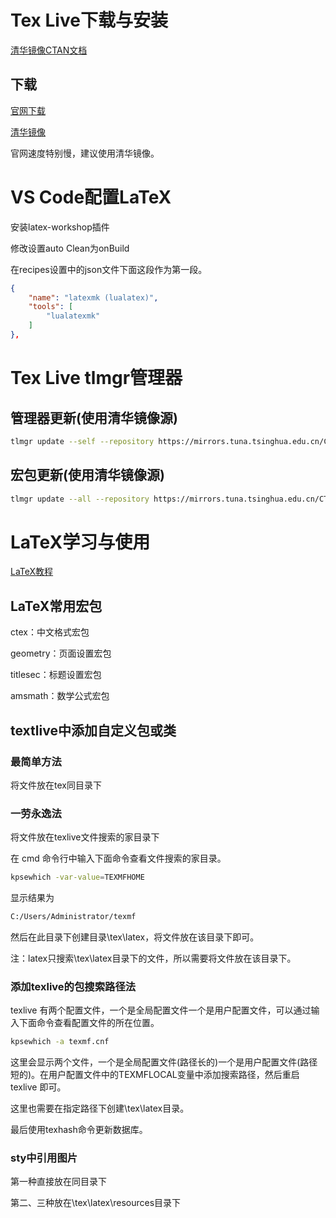 # Tex Live下载与安装

[清华镜像CTAN文档](https://mirrors.tuna.tsinghua.edu.cn/help/CTAN/)

## 下载

[官网下载](https://www.tug.org/texlive/acquire-netinstall.html)

[清华镜像](https://mirrors.tuna.tsinghua.edu.cn/CTAN/systems/texlive/Images/)

官网速度特别慢，建议使用清华镜像。

# VS Code配置LaTeX

安装latex-workshop插件

修改设置auto Clean为onBuild

在recipes设置中的json文件下面这段作为第一段。

```json
{
    "name": "latexmk (lualatex)",
    "tools": [
        "lualatexmk"
    ]
},       
```

# Tex Live tlmgr管理器

## 管理器更新(使用清华镜像源)

```bash
tlmgr update --self --repository https://mirrors.tuna.tsinghua.edu.cn/CTAN/systems/texlive/tlnet
```

## 宏包更新(使用清华镜像源)

```bash
tlmgr update --all --repository https://mirrors.tuna.tsinghua.edu.cn/CTAN/systems/texlive/tlnet
```

# LaTeX学习与使用

[LaTeX教程](https://www.latexstudio.net/LearnLaTeX/)

## LaTeX常用宏包

ctex：中文格式宏包

geometry：页面设置宏包

titlesec：标题设置宏包

amsmath：数学公式宏包

## textlive中添加自定义包或类

### 最简单方法

将文件放在tex同目录下

### 一劳永逸法

将文件放在texlive文件搜索的家目录下

在 cmd 命令行中输入下面命令查看文件搜索的家目录。

```bash
kpsewhich -var-value=TEXMFHOME
```

显示结果为

```bash
C:/Users/Administrator/texmf
```

然后在此目录下创建目录\tex\latex，将文件放在该目录下即可。

注：latex只搜索\tex\latex目录下的文件，所以需要将文件放在该目录下。

### 添加texlive的包搜索路径法

texlive 有两个配置文件，一个是全局配置文件一个是用户配置文件，可以通过输入下面命令查看配置文件的所在位置。

```bash
kpsewhich -a texmf.cnf
```

这里会显示两个文件，一个是全局配置文件(路径长的)一个是用户配置文件(路径短的)。在用户配置文件中的TEXMFLOCAL变量中添加搜索路径，然后重启 texlive 即可。

这里也需要在指定路径下创建\tex\latex目录。

最后使用texhash命令更新数据库。

### sty中引用图片

第一种直接放在同目录下

第二、三种放在\tex\latex\resources目录下